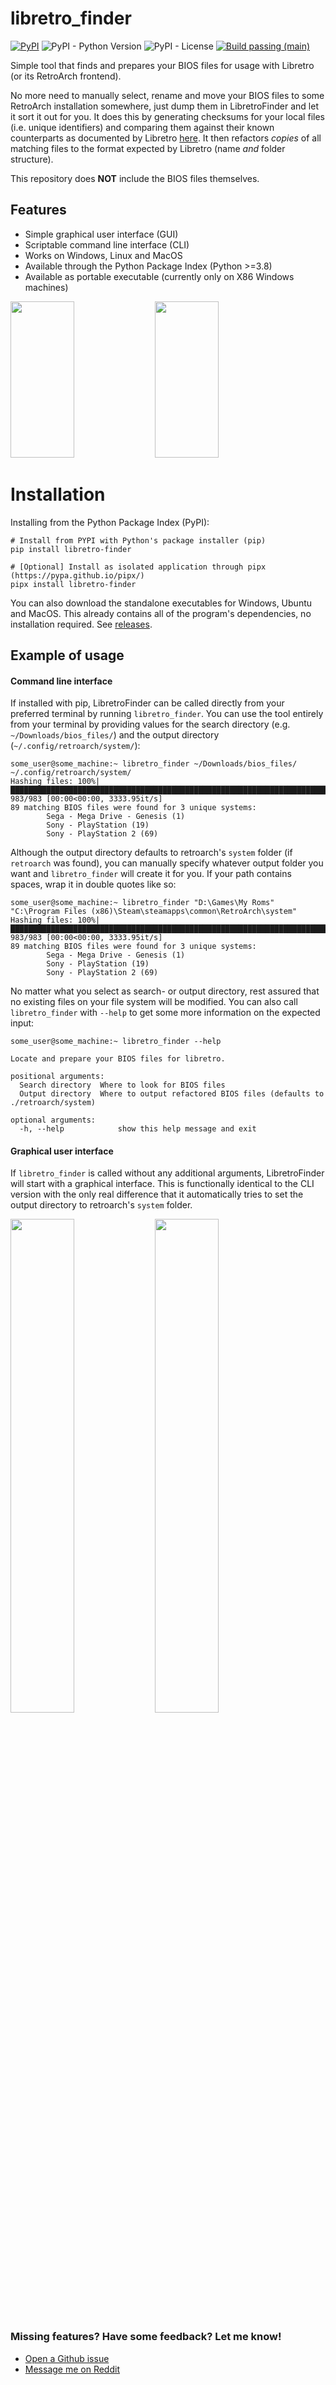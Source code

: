 # libretro_finder
[![PyPI](https://img.shields.io/pypi/v/libretro-finder)](https://pypi.org/project/libretro-finder/)
![PyPI - Python Version](https://img.shields.io/pypi/pyversions/libretro-finder)
![PyPI - License](https://img.shields.io/pypi/l/libretro-finder)
[![Build passing (main)](https://github.com/jaspersiebring/libretro_finder/actions/workflows/main.yml/badge.svg?branch=main&event=push)](https://github.com/jaspersiebring/libretro_finder/actions/workflows/main.yml)


Simple tool that finds and prepares your BIOS files for usage with Libretro (or its RetroArch frontend).  

No more need to manually select, rename and move your BIOS files to some RetroArch installation somewhere, just dump them in LibretroFinder and let it sort it out for you. It does this by generating checksums for your local files (i.e. unique identifiers) and comparing them against their known counterparts as documented by Libretro [here](https://github.com/libretro/libretro-database/blob/4a98ea9726b3954a4e5a940d255bd14c307ddfba/dat/System.dat). It then refactors *copies* of all matching files to the format expected by Libretro (name *and* folder structure). 

This repository does **NOT** include the BIOS files themselves.

## Features
- Simple graphical user interface (GUI)
- Scriptable command line interface (CLI)
- Works on Windows, Linux and MacOS
- Available through the Python Package Index (Python >=3.8) 
- Available as portable executable (currently only on X86 Windows machines)


<p float="left">
  <img src="https://github.com/jaspersiebring/libretro_finder/assets/25051531/36e3a236-ef4f-46e2-bcf3-19fe0ddb4e65" width="45%" height = 250/>
  <img src="https://github.com/jaspersiebring/libretro_finder/assets/25051531/280f6d97-1232-48ee-8dc4-e6cd229263ad" width="45%" height = 250 />
</p>

# Installation

Installing from the Python Package Index (PyPI):
````
# Install from PYPI with Python's package installer (pip)
pip install libretro-finder

# [Optional] Install as isolated application through pipx (https://pypa.github.io/pipx/)
pipx install libretro-finder
````
You can also download the standalone executables for Windows, Ubuntu and MacOS. This already contains all of the program's dependencies, no installation required. See [releases](https://github.com/jaspersiebring/libretro_finder/releases).

## Example of usage

#### Command line interface

If installed with pip, LibretroFinder can be called directly from your preferred terminal by running `libretro_finder`. You can use the tool entirely from your terminal by providing values for the search directory (e.g. `~/Downloads/bios_files/`) and the output directory (`~/.config/retroarch/system/`):

````
some_user@some_machine:~ libretro_finder ~/Downloads/bios_files/ ~/.config/retroarch/system/
Hashing files: 100%|█████████████████████████████████████████████████████████████████████████████████| 983/983 [00:00<00:00, 3333.95it/s]
89 matching BIOS files were found for 3 unique systems:
        Sega - Mega Drive - Genesis (1)
        Sony - PlayStation (19)
        Sony - PlayStation 2 (69)
````

Although the output directory defaults to retroarch's `system` folder (if `retroarch` was found), you can manually specify whatever output folder you want and `libretro_finder` will create it for you. If your path contains spaces, wrap it in double quotes like so:

````
some_user@some_machine:~ libretro_finder "D:\Games\My Roms" "C:\Program Files (x86)\Steam\steamapps\common\RetroArch\system"
Hashing files: 100%|█████████████████████████████████████████████████████████████████████████████████| 983/983 [00:00<00:00, 3333.95it/s]
89 matching BIOS files were found for 3 unique systems:
        Sega - Mega Drive - Genesis (1)
        Sony - PlayStation (19)
        Sony - PlayStation 2 (69)
````
No matter what you select as search- or output directory, rest assured that no existing files on your file system will be modified. You can also call `libretro_finder` with `--help` to get some more information on the expected input:  
````
some_user@some_machine:~ libretro_finder --help

Locate and prepare your BIOS files for libretro.

positional arguments:
  Search directory  Where to look for BIOS files
  Output directory  Where to output refactored BIOS files (defaults to ./retroarch/system)

optional arguments:
  -h, --help            show this help message and exit
````


#### Graphical user interface

If `libretro_finder` is called without any additional arguments, LibretroFinder will start with a graphical interface. This is functionally identical to the CLI version with the only real difference that it automatically tries to set the output directory to retroarch's `system` folder. 

<p float="left">
  <img src="https://github.com/jaspersiebring/libretro_finder/assets/25051531/36e3a236-ef4f-46e2-bcf3-19fe0ddb4e65" width="45%" />
  <img src="https://github.com/jaspersiebring/libretro_finder/assets/25051531/2b74cc06-c031-466a-9eaa-24135be06194" width="45%"  />
</p>


### Missing features? Have some feedback? Let me know!
- [Open a Github issue](https://github.com/jaspersiebring/libretro_finder/issues)
- [Message me on Reddit ](https://www.reddit.com/user/qtieb/)